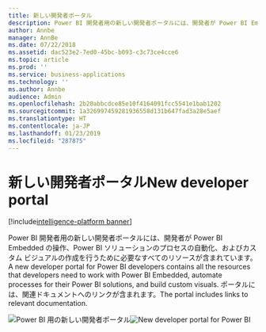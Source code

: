 ```yaml
---
title: 新しい開発者ポータル
description: Power BI 開発者用の新しい開発者ポータルには、開発者が Power BI Embedded の操作、Power BI ソリューションのプロセスの自動化、およびカスタム ビジュアルの作成を行うために必要なすべてのリソースが含まれます。
author: Annbe
manager: AnnBe
ms.date: 07/22/2018
ms.assetid: dac523e2-7ed0-45bc-b093-c3c73ce4cce6
ms.topic: article
ms.prod: ''
ms.service: business-applications
ms.technology: ''
ms.author: Annbe
audience: Admin
ms.openlocfilehash: 2b20abbcdce85e10f4164091fcc5541e1bab1202
ms.sourcegitcommit: 1a326997459281936558d131b647fad3a28e5aef
ms.translationtype: HT
ms.contentlocale: ja-JP
ms.lasthandoff: 01/23/2019
ms.locfileid: "287875"
---
```

# <a name="new-developer-portal"></a><span data-ttu-id="04478-103">新しい開発者ポータル</span><span class="sxs-lookup"><span data-stu-id="04478-103">New developer portal</span></span>

[!include[intelligence-platform banner](../../includes/intelligence-platform.md)]




<span data-ttu-id="04478-104">Power BI 開発者用の新しい開発者ポータルには、開発者が Power BI Embedded の操作、Power BI ソリューションのプロセスの自動化、およびカスタム ビジュアルの作成を行うために必要なすべてのリソースが含まれています。</span><span class="sxs-lookup"><span data-stu-id="04478-104">A new developer portal for Power BI developers contains all the resources that developers need to work with Power BI Embedded, automate processes for their Power BI solutions, and build custom visuals.</span></span> <span data-ttu-id="04478-105">ポータルには、関連ドキュメントへのリンクが含まれます。</span><span class="sxs-lookup"><span data-stu-id="04478-105">The portal includes links to relevant documentation.</span></span>

<span data-ttu-id="04478-106">![](media/new-developer-portal-1.png "Power BI 用の新しい開発者ポータル")</span><span class="sxs-lookup"><span data-stu-id="04478-106">![](media/new-developer-portal-1.png "New developer portal for Power BI")</span></span>

